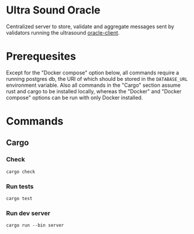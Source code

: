 # Ultra Sound Oracle

Centralized server to store, validate and aggregate messages sent by validators running the ultrasound [oracle-client](https://github.com/ultrasoundmoney/oracle-client).

# Prerequesites
Except for the "Docker compose" option below, all commands require a running postgres db, the URI of which should be stored in the `DATABASE_URL` environment variable.
Also all commands in the "Cargo" section assume rust and cargo to be installed locally, whereas the "Docker" and "Docker compose" options can be run with only Docker installed. 

# Commands

## Cargo 
### Check
`cargo check`
### Run tests
`cargo test`
### Run dev server
`cargo run --bin server`
